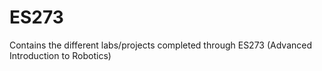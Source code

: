 # ES273
Contains the different labs/projects completed through ES273 (Advanced Introduction to Robotics) 
